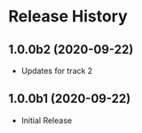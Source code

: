 # Release History

## 1.0.0b2 (2020-09-22)

* Updates for track 2

## 1.0.0b1 (2020-09-22)

* Initial Release
